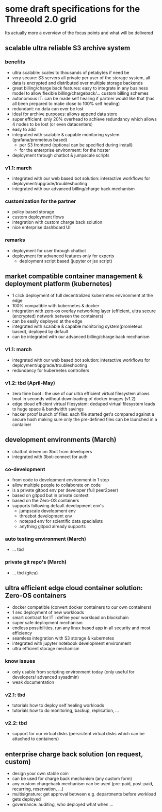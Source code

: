 
# some draft specifications for the Threeold 2.0 grid

Its actually more a overview of the focus points and what will be delivered

## scalable ultra reliable S3 archive system

### benefits

- ultra scalable: scales to thousands of petabytes if need be
- very secure: S3 servers all private per user of the storage system, all data is encrypted and distributed over multiple storage backends
- great billing/charge back features: easy to integrate in any business model to allow flexible billing/chargeback/... custom billing schemes
- autonomous IT: can be made self healing if partner would like that (has all been prepared to make close to 100% self healing)
- redundant: no data can ever be lost
- ideal for archive purposes: allows append data store
- super efficient: only 20% overhead to achieve redundancy which allows 4 nodes to be lost (or even datacenters)
- easy to add 
- integrated with scalable & capable monitoring system (grafana/prometeus based)
    - per S3 frontend (optional can be specified during install)
    - for the enterprise  environment: for the hoster
- deployment through chatbot & jumpscale scripts

### v1.1: march

- integrated with our web based bot solution: interactive workflows for deployment/upgrade/troubleshooting
- integrated with our advanced billing/charge back mechanism

### customization for the partner

- policy based storage
- custom deployment flows
- integration with custom charge back solution
- nice enterprise dashboard UI

### remarks

- deployment for user through chatbot
- deployment for advanced features only for experts
    - deployment script based (jupyter or jsx script)

## market compatible container management & deployment platform (kubernetes)

- 1 click deployment of full decentralized kubernetes environment at the edge
- 100% compatible with kubernetes & docker
- integration with zero-os overlay networking layer (efficient, ultra secure (encrypted) network between the containers)
- can be easily deployed at the edge
- integrated with scalable & capable monitoring system(prometeus based), deployed by default
- can be integrated with our advanced billing/charge back mechanism

### v1.1: march

- integrated with our web based bot solution: interactive workflows for deployment/upgrade/troubleshooting
- redundancy for kubernetes controllers

### v1.2: tbd (April-May)

- zero time boot : the use of our ultra efficient virtual filesystem allows boot in seconds without downloading of docker images (v1.2)
- edge cloud efficient virtual filesystem: deduped virtual filesystem leads to huge space & bandwidth savings
- hacker proof launch of files: each file started get's compared against a secure hash making sure only the pre-defined files can be launched in a container

## development environments (March)

- chatbot driven on 3bot from developers 
- integrated with 3bot-connect for auth

### co-development

- from code to development environment in 1 step
- allow multiple people to collaborate on code
- is a private gitpod env per developer (full peer2peer)
- based on gitpod but in private context
- based on the Zero-OS containers
- supports following default development env's
    - jumpscale development env
    - threebot development env
    - notepad env for scientific data specialists
    - anything gitpod already supports

### auto testing environment (March)

- ... tbd

### private git repo's (March)

- ... tbd (gitea)

## ultra efficient edge cloud container solution: Zero-OS containers

- docker compatible (convert docker containers to our own containers)
- 1 sec deployment of new workloads
- smart contract for IT : define your workload on blockchain
- super safe deployment mechanism
- endless possibilities, run any linux based app in all security and most efficiency
- seamless integration with S3 storage & kubernetes
- integrated with jupyter notebook development environment
- ultra efficient storage mechanism 

### know issues

- only usable from scripting environment today (only useful for developers/ advanced sysadmin)
- weak documentation 

### v2.1: tbd

- tutorials how to deploy self healing workloads
- tutorials how to do monitoring, backup, replication, ...

### v2.2: tbd

- support for our virtual disks (persisitent virtual disks which can be attached to containers)

## enterprise charge back solution (on request, custom)

- design your own stable coin 
- can be used for charge back mechanism (any custom form)
- any custom chargeback mechanism can be used (pre-paid, post-paid, recurring, reservation, ...)
- multisignature: get approval between e.g. departments before workload gets deployed
- governance: auditing, who deployed what when ...

